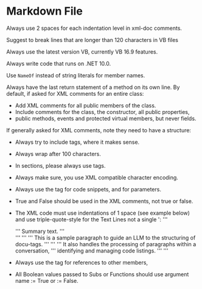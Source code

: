 ﻿# Markdown File
Always use 2 spaces for each indentation level in xml-doc comments.

Suggest to break lines that are longer than 120 characters in VB files

Always use the latest version VB, currently VB 16.9 features.

Always write code that runs on .NET 10.0.

Use `NameOf` instead of string literals for member names.

Always have the last return statement of a method on its own line.
By default, if asked for XML comments for an entire class:
  * Add XML comments for all public members of the class.
  * Include comments for the class, the constructor, all public properties,
  * public methods, events and protected virtual members, but never fields.

If generally asked for XML comments, note they need to have a structure:
 * Always try to include <see cref="..."/> tags, where it makes sense.
 * Always wrap after 100 characters.
 * In <remarks/> sections, please always use <para> tags.
 * Always make sure, you use XML compatible character encoding.
 * Always use the <c> tag for code snippets, and <paramref name="$..."/> for parameters.
 * True and False should be used in the XML comments, not true or false.
 * The XML code must use indentations of 1 space (see example below) and use triple-quote-style for the Text Lines not a single ':
   ''' <Summary>
   '''  Summary text.
   ''' </Summary>
   ''' <Remarks>
   '''  <Para>
   '''   This is a sample paragraph to guide an LLM to the structuring of docu-tags.
   '''  </Para>
   '''  <Para>
   '''   It also handles the processing of paragraphs within a conversation,
   '''   identifying and managing code listings.
   '''  </Para>
   ''' </Remarks>

 * Always use the <see cref="..."/> tag for references to other members,
 * All Boolean values passed to Subs or Functions should use argument name := True or := False.
